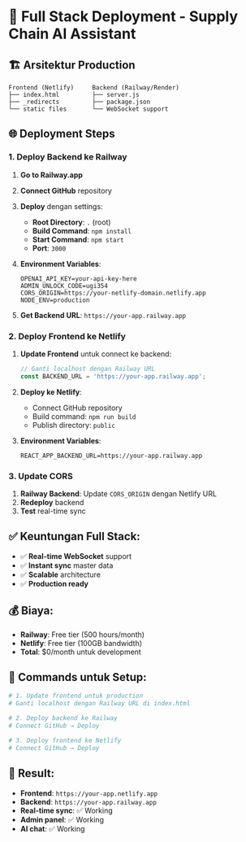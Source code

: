 # 🚀 Full Stack Deployment - Supply Chain AI Assistant

## 🏗️ Arsitektur Production

```
Frontend (Netlify)     Backend (Railway/Render)
├── index.html         ├── server.js
├── _redirects         ├── package.json
└── static files       └── WebSocket support
```

## 🌐 Deployment Steps

### **1. Deploy Backend ke Railway**

1. **Go to Railway.app**
2. **Connect GitHub** repository
3. **Deploy** dengan settings:
   - **Root Directory**: `.` (root)
   - **Build Command**: `npm install`
   - **Start Command**: `npm start`
   - **Port**: `3000`

4. **Environment Variables**:
   ```
   OPENAI_API_KEY=your-api-key-here
   ADMIN_UNLOCK_CODE=ugi354
   CORS_ORIGIN=https://your-netlify-domain.netlify.app
   NODE_ENV=production
   ```

5. **Get Backend URL**: `https://your-app.railway.app`

### **2. Deploy Frontend ke Netlify**

1. **Update Frontend** untuk connect ke backend:
   ```javascript
   // Ganti localhost dengan Railway URL
   const BACKEND_URL = 'https://your-app.railway.app';
   ```

2. **Deploy ke Netlify**:
   - Connect GitHub repository
   - Build command: `npm run build`
   - Publish directory: `public`

3. **Environment Variables**:
   ```
   REACT_APP_BACKEND_URL=https://your-app.railway.app
   ```

### **3. Update CORS**

1. **Railway Backend**: Update `CORS_ORIGIN` dengan Netlify URL
2. **Redeploy** backend
3. **Test** real-time sync

## ✅ **Keuntungan Full Stack:**

- ✅ **Real-time WebSocket** support
- ✅ **Instant sync** master data
- ✅ **Scalable** architecture
- ✅ **Production ready**

## 💰 **Biaya:**

- **Railway**: Free tier (500 hours/month)
- **Netlify**: Free tier (100GB bandwidth)
- **Total**: $0/month untuk development

## 🔧 **Commands untuk Setup:**

```bash
# 1. Update frontend untuk production
# Ganti localhost dengan Railway URL di index.html

# 2. Deploy backend ke Railway
# Connect GitHub → Deploy

# 3. Deploy frontend ke Netlify
# Connect GitHub → Deploy
```

## 🎯 **Result:**

- **Frontend**: `https://your-app.netlify.app`
- **Backend**: `https://your-app.railway.app`
- **Real-time sync**: ✅ Working
- **Admin panel**: ✅ Working
- **AI chat**: ✅ Working
